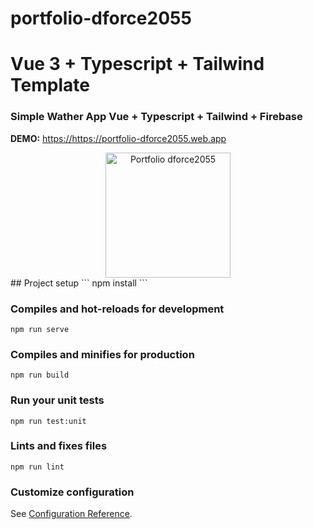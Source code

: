 # portfolio-dforce2055
# Vue 3 + Typescript + Tailwind Template
### Simple Wather App Vue + Typescript + Tailwind + Firebase
**DEMO:** <a href="https://https://portfolio-dforce2055.web.app/" target="_blank">https://https://portfolio-dforce2055.web.app</a>

<div align="center">
  <img 
    src="./public/favicon.ico"
    alt="Portfolio dforce2055"
    width="200px"
    style="max-width:200px;"
  />
</div>
## Project setup
```
npm install
```

### Compiles and hot-reloads for development
```
npm run serve
```

### Compiles and minifies for production
```
npm run build
```

### Run your unit tests
```
npm run test:unit
```

### Lints and fixes files
```
npm run lint
```

### Customize configuration
See [Configuration Reference](https://cli.vuejs.org/config/).
